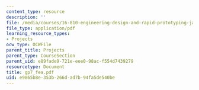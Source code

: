 ```yaml
---
content_type: resource
description: ''
file: /media/courses/16-810-engineering-design-and-rapid-prototyping-january-iap-2005/e9865b8e353b266dad7b94fa5de540be_gp7_fea.pdf
file_type: application/pdf
learning_resource_types:
- Projects
ocw_type: OCWFile
parent_title: Projects
parent_type: CourseSection
parent_uid: e89fade9-721e-eee0-98ac-f554d7439279
resourcetype: Document
title: gp7_fea.pdf
uid: e9865b8e-353b-266d-ad7b-94fa5de540be
---
```

